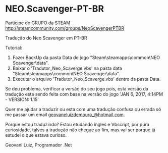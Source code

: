 # NEO.Scavenger-PT-BR

Participe do GRUPO da STEAM http://steamcommunity.com/groups/NeoScavengerPTBR

Tradução do Neo Scavenger em PT-BR

Tutorial: 

1) Fazer BackUp da pasta Data do jogo "Steam\steamapps\common\NEO Scavenger\data".
2) Baixar o 'Tradutor_Neo_Scaverge.vbs' na pasta data "Steam\steamapps\common\NEO Scavenger\data".
3) Executar o arquivo 'Tradutor_Neo_Scaverge.vbs' dentro da pasta Data.

Se deu problema, verificar a versão do seu jogo pois, esta versão da tradução esta sendo feita com base na versão do jogo 'JAN 6, 2017, 4:14PM - VERSION: 1.15'

Quer me ajudar a traduzir ou esta com uma tradução confusa ou errada só me passar um email geovaneluizdemoura_@hotmail.com.

Porque estou traduzindo?
Estou etudando ingles e Vbscript, por pura curiosidade, talves a tradução não chegue ao fim, mas vai ser porque já estudei o que estava curioso.

Geovani Luiz, Programador .Net
